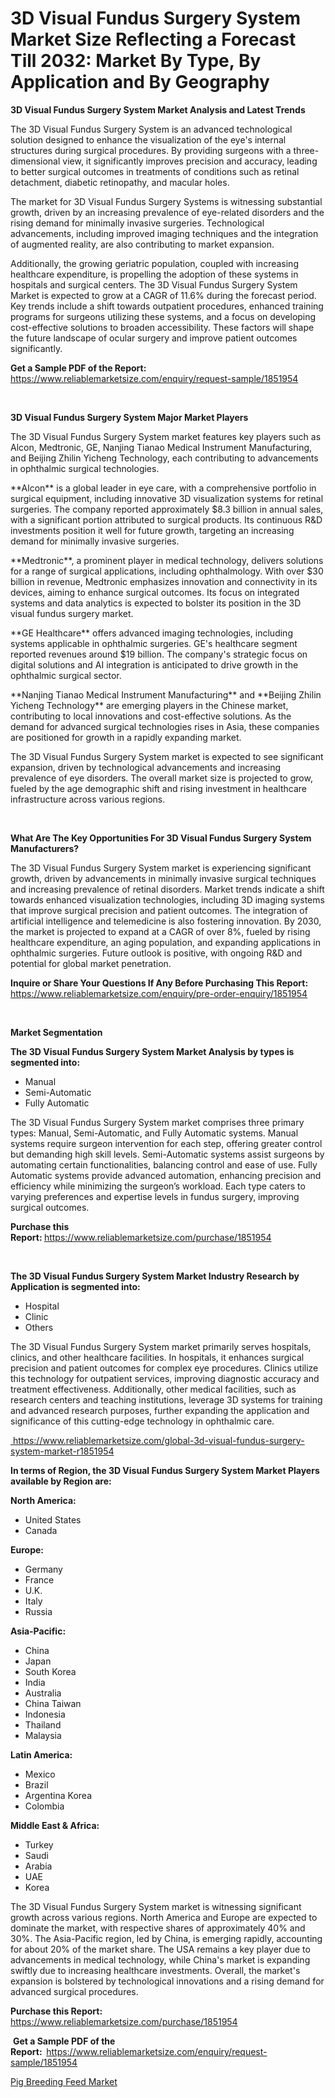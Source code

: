 <p><h1>3D Visual Fundus Surgery System Market Size Reflecting a Forecast Till 2032: Market By Type, By Application and By Geography</h1></p><p><strong>3D Visual Fundus Surgery System Market Analysis and Latest Trends</strong></p>
<p><p>The 3D Visual Fundus Surgery System is an advanced technological solution designed to enhance the visualization of the eye's internal structures during surgical procedures. By providing surgeons with a three-dimensional view, it significantly improves precision and accuracy, leading to better surgical outcomes in treatments of conditions such as retinal detachment, diabetic retinopathy, and macular holes. </p><p>The market for 3D Visual Fundus Surgery Systems is witnessing substantial growth, driven by an increasing prevalence of eye-related disorders and the rising demand for minimally invasive surgeries. Technological advancements, including improved imaging techniques and the integration of augmented reality, are also contributing to market expansion. </p><p>Additionally, the growing geriatric population, coupled with increasing healthcare expenditure, is propelling the adoption of these systems in hospitals and surgical centers. The 3D Visual Fundus Surgery System Market is expected to grow at a CAGR of 11.6% during the forecast period. Key trends include a shift towards outpatient procedures, enhanced training programs for surgeons utilizing these systems, and a focus on developing cost-effective solutions to broaden accessibility. These factors will shape the future landscape of ocular surgery and improve patient outcomes significantly.</p></p>
<p><strong>Get a Sample PDF of the Report:&nbsp;</strong> <a href="https://www.reliablemarketsize.com/enquiry/request-sample/1851954?utm_campaign=1833&utm_medium=2&utm_source=Github&utm_content=ia&utm_term=07012025&utm_id=3d-visual-fundus-surgery-system">https://www.reliablemarketsize.com/enquiry/request-sample/1851954</a></p>
<p>&nbsp;</p>
<p><strong>3D Visual Fundus Surgery System Major Market Players</strong></p>
<p><p>The 3D Visual Fundus Surgery System market features key players such as Alcon, Medtronic, GE, Nanjing Tianao Medical Instrument Manufacturing, and Beijing Zhilin Yicheng Technology, each contributing to advancements in ophthalmic surgical technologies. </p><p>**Alcon** is a global leader in eye care, with a comprehensive portfolio in surgical equipment, including innovative 3D visualization systems for retinal surgeries. The company reported approximately $8.3 billion in annual sales, with a significant portion attributed to surgical products. Its continuous R&D investments position it well for future growth, targeting an increasing demand for minimally invasive surgeries.</p><p>**Medtronic**, a prominent player in medical technology, delivers solutions for a range of surgical applications, including ophthalmology. With over $30 billion in revenue, Medtronic emphasizes innovation and connectivity in its devices, aiming to enhance surgical outcomes. Its focus on integrated systems and data analytics is expected to bolster its position in the 3D visual fundus surgery market.</p><p>**GE Healthcare** offers advanced imaging technologies, including systems applicable in ophthalmic surgeries. GE's healthcare segment reported revenues around $19 billion. The company's strategic focus on digital solutions and AI integration is anticipated to drive growth in the ophthalmic surgical sector.</p><p>**Nanjing Tianao Medical Instrument Manufacturing** and **Beijing Zhilin Yicheng Technology** are emerging players in the Chinese market, contributing to local innovations and cost-effective solutions. As the demand for advanced surgical technologies rises in Asia, these companies are positioned for growth in a rapidly expanding market.</p><p>The 3D Visual Fundus Surgery System market is expected to see significant expansion, driven by technological advancements and increasing prevalence of eye disorders. The overall market size is projected to grow, fueled by the age demographic shift and rising investment in healthcare infrastructure across various regions.</p></p>
<p>&nbsp;</p>
<p><strong>What Are The Key Opportunities For 3D Visual Fundus Surgery System Manufacturers?</strong></p>
<p><p>The 3D Visual Fundus Surgery System market is experiencing significant growth, driven by advancements in minimally invasive surgical techniques and increasing prevalence of retinal disorders. Market trends indicate a shift towards enhanced visualization technologies, including 3D imaging systems that improve surgical precision and patient outcomes. The integration of artificial intelligence and telemedicine is also fostering innovation. By 2030, the market is projected to expand at a CAGR of over 8%, fueled by rising healthcare expenditure, an aging population, and expanding applications in ophthalmic surgeries. Future outlook is positive, with ongoing R&D and potential for global market penetration.</p></p>
<p><strong>Inquire or Share Your Questions If Any Before Purchasing This Report:</strong> <a href="https://www.reliablemarketsize.com/enquiry/pre-order-enquiry/1851954?utm_campaign=1833&utm_medium=2&utm_source=Github&utm_content=ia&utm_term=07012025&utm_id=3d-visual-fundus-surgery-system">https://www.reliablemarketsize.com/enquiry/pre-order-enquiry/1851954</a></p>
<p>&nbsp;</p>
<p><strong>Market Segmentation</strong></p>
<p><strong>The 3D Visual Fundus Surgery System Market Analysis by types is segmented into:</strong></p>
<p><ul><li>Manual</li><li>Semi-Automatic</li><li>Fully Automatic</li></ul></p>
<p><p>The 3D Visual Fundus Surgery System market comprises three primary types: Manual, Semi-Automatic, and Fully Automatic systems. Manual systems require surgeon intervention for each step, offering greater control but demanding high skill levels. Semi-Automatic systems assist surgeons by automating certain functionalities, balancing control and ease of use. Fully Automatic systems provide advanced automation, enhancing precision and efficiency while minimizing the surgeon’s workload. Each type caters to varying preferences and expertise levels in fundus surgery, improving surgical outcomes.</p></p>
<p><strong>Purchase this Report:&nbsp;</strong><a href="https://www.reliablemarketsize.com/purchase/1851954?utm_campaign=1833&utm_medium=2&utm_source=Github&utm_content=ia&utm_term=07012025&utm_id=3d-visual-fundus-surgery-system">https://www.reliablemarketsize.com/purchase/1851954</a></p>
<p>&nbsp;</p>
<p><strong>The 3D Visual Fundus Surgery System Market Industry Research by Application is segmented into:</strong></p>
<p><ul><li>Hospital</li><li>Clinic</li><li>Others</li></ul></p>
<p><p>The 3D Visual Fundus Surgery System market primarily serves hospitals, clinics, and other healthcare facilities. In hospitals, it enhances surgical precision and patient outcomes for complex eye procedures. Clinics utilize this technology for outpatient services, improving diagnostic accuracy and treatment effectiveness. Additionally, other medical facilities, such as research centers and teaching institutions, leverage 3D systems for training and advanced research purposes, further expanding the application and significance of this cutting-edge technology in ophthalmic care.</p></p>
<p><a href="https://www.reliablemarketsize.com/global-3d-visual-fundus-surgery-system-market-r1851954?utm_campaign=1833&utm_medium=2&utm_source=Github&utm_content=ia&utm_term=07012025&utm_id=3d-visual-fundus-surgery-system">&nbsp;https://www.reliablemarketsize.com/global-3d-visual-fundus-surgery-system-market-r1851954</a></p>
<p><strong>In terms of Region, the 3D Visual Fundus Surgery System Market Players available by Region are:</strong></p>
<p>
    <p> <strong> North America: </strong>
        <ul>
            <li>United States</li>
            <li>Canada</li>
        </ul>
        </p> 
    <p> <strong> Europe: </strong>
        <ul>
            <li>Germany</li>
            <li>France</li>
            <li>U.K.</li>
            <li>Italy</li>
            <li>Russia</li>
        </ul>
        </p> 
    <p> <strong> Asia-Pacific: </strong>
        <ul>
            <li>China</li>
            <li>Japan</li>
            <li>South Korea</li>
            <li>India</li>
            <li>Australia</li>
            <li>China Taiwan</li>
            <li>Indonesia</li>
            <li>Thailand</li>
            <li>Malaysia</li>
        </ul>
        </p> 
    <p> <strong> Latin America: </strong>
        <ul>
            <li>Mexico</li>
            <li>Brazil</li>
            <li>Argentina Korea</li>
            <li>Colombia</li>
        </ul>
        </p> 
    <p> <strong> Middle East & Africa: </strong>
        <ul>
            <li>Turkey</li>
            <li>Saudi</li>
            <li>Arabia</li>
            <li>UAE</li>
            <li>Korea</li>
        </ul>
    </p>
    </p>
<p><p>The 3D Visual Fundus Surgery System market is witnessing significant growth across various regions. North America and Europe are expected to dominate the market, with respective shares of approximately 40% and 30%. The Asia-Pacific region, led by China, is emerging rapidly, accounting for about 20% of the market share. The USA remains a key player due to advancements in medical technology, while China's market is expanding swiftly due to increasing healthcare investments. Overall, the market's expansion is bolstered by technological innovations and a rising demand for advanced surgical procedures.</p></p>
<p><strong>Purchase this Report: </strong><a href="https://www.reliablemarketsize.com/purchase/1851954?utm_campaign=1833&utm_medium=2&utm_source=Github&utm_content=ia&utm_term=07012025&utm_id=3d-visual-fundus-surgery-system">https://www.reliablemarketsize.com/purchase/1851954</a></p>
<p>&nbsp;<strong>Get a Sample PDF of the Report:&nbsp;&nbsp;</strong><a href="https://www.reliablemarketsize.com/enquiry/request-sample/1851954?utm_campaign=1833&utm_medium=2&utm_source=Github&utm_content=ia&utm_term=07012025&utm_id=3d-visual-fundus-surgery-system">https://www.reliablemarketsize.com/enquiry/request-sample/1851954</a></p>
<p><strong></strong></p>
<p><p><a href="https://github.com/FassouRP/Market-Research-Report-List-6/blob/main/pig-breeding-feed-market.md?utm_campaign=1833&utm_medium=2&utm_source=Github&utm_content=ia&utm_term=07012025&utm_id=3d-visual-fundus-surgery-system">Pig Breeding Feed Market</a></p></p>